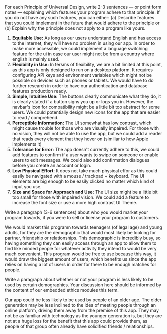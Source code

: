 For each Principle of Universal Design, write 2-3 sentences — or point form notes — explaining which features your program adhere to that principle. If you do not have any such features, you can either:
(a) Describe features that you could implement in the future that would adhere to the principle or
(b) Explain why the principle does not apply to a program like yours.

1. **Equitable Use:** As long as our users understand English and has access to the internet, they will have no problem in using our app. In order to make more accessible, we could implement a language switching feature for the ui in case our user might not be from a country where english is mainly used.
2. **Flexibility in Use:** In tersms of flexibility, we are a bit limited at this point, as this app is only designed to run on a desktop platform. It requires configuring API keys and environment variables which might not be possible on devices such as phones or tablets. We would have to do further research in order to have our authentication and database features production ready.
3. **Simple, Intuitive Use:** The buttons clearly communicate what they do, it is clearly stated if a button signs you up or logs you in. However, the navbar's icon for compatibility might be a little bit too abstract for some users. We could potentially design new icons for the app that are easier to read / comprehend.
4. **Perceptible Information:** The UI somewhat has low contrast, which might cause trouble for those who are visually impaired. For those with no vision, they will not be able to use the app, but we could add a reader that reads every element that they hover on (similiar to how Apple implements it)
5. **Tolerance for Error:** The app doesn't currently adhere to this, we could add features to confirm if a user wants to swipe on someone or enable users to edit messages. We could also add confirmation dialogues before you create an account or login.
6. **Low Physical Effort**: It does not take much physical effor as this could easily be navigated with a mouse / trackpad + keyboard. The UI elements are big enough to be easily clicked no matter which kind of input you use.
7. **Size and Space for Approach and Use:** The UI size might be a little bit too small for those with impaired vision. We could add a feature to increase the font size or use a more high contrast UI Theme.


Write a paragraph (3-6 sentences) about who you would market your program towards, if you were to sell or license your program to customers. 

We would market this programn towards teenagers (of legal age) and young adults, for they are the demographic that would most likely be looking for partner, friendship or relationships. This demographic is incredibly busy, so having something they can easily access through an app to allow them to find like minded people for whatever activity they intend to would be very much convenient. This program would be free to use because this way, it would draw the biggest amount of users, which benefits us since the app relies on having a lot of users in order for there to be enough matches for people. 

Write a paragraph about whether or not your program is less likely to be used by certain demographics. Your discussion here should be informed by the content of our embedded ethics modules this term.

Our app could be less likely to be used by people of an older age. The older generation may be less inclined to the idea of meeting people through an online platform, driving them away from the premise of this app. They may not be as familiar with technology as the younger generation is, but they are not at a huge loss for the benefit that this app could provide them, as people of that group often already have solidified friends / relationships.
